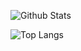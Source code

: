 ![ Github Stats ](https://github-readme-stats.vercel.app/api?username=opticXC&show_icons=true&theme=radical)



![Top Langs](https://github-readme-stats.vercel.app/api/top-langs/?username=opticXC)
